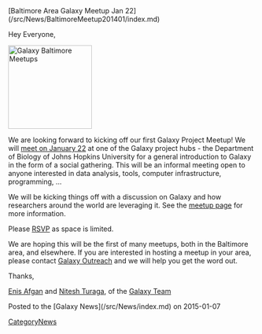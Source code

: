 <div class='newsItemHeader'>[Baltimore Area Galaxy Meetup Jan 22](/src/News/BaltimoreMeetup201401/index.md)</div>

Hey Everyone,

<div class='right'><a href='/src/Events/Meetups/Baltimore/2015-01-22/index.md'><img src="/src/Events/Meetups/Baltimore/GalaxyBaltimoreMeetupLogo400.png" alt="Galaxy Baltimore Meetups" width="170" /></a></div>

We are looking forward to kicking off our first Galaxy Project Meetup! We will [meet on January 22](/src/Events/Meetups/Baltimore/2015-01-22/index.md) at one of the Galaxy project hubs - the Department of Biology of Johns Hopkins University for a general introduction to Galaxy in the form of a social gathering. This will be an informal meeting open to anyone interested in data analysis, tools, computer infrastructure, programming, ...

We will be kicking things off with a discussion on Galaxy and how researchers around the world are leveraging it.  See the [meetup page](/src/Events/Meetups/Baltimore/2015-01-22/index.md) for more information.

Please [RSVP](http://bit.ly/1Bz3Nrk) as space is limited.

We are hoping this will be the first of many meetups, both in the Baltimore area, and elsewhere.  If you are interested in hosting a meetup in your area, please contact [Galaxy Outreach](mailto:outreach@galaxyproject.org) and we will help you get the word out.

Thanks,

[Enis Afgan](/src/EnisAfgan/index.md) and [Nitesh Turaga](/src/NiteshTuraga/index.md), of the [Galaxy Team](/src/GalaxyTeam/index.md)

<div class='newsItemFooter'>Posted to the [Galaxy News](/src/News/index.md) on 2015-01-07</div>

[CategoryNews](/src/CategoryNews/index.md)
